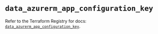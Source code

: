 # `data_azurerm_app_configuration_key`

Refer to the Terraform Registry for docs: [`data_azurerm_app_configuration_key`](https://registry.terraform.io/providers/hashicorp/azurerm/4.26.0/docs/data-sources/app_configuration_key).
